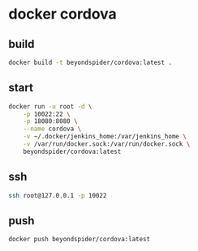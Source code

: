 # docker cordova

## build
```bash
docker build -t beyondspider/cordova:latest .
```

## start
```bash
docker run -u root -d \
    -p 10022:22 \
    -p 18080:8080 \
    --name cordova \
    -v ~/.docker/jenkins_home:/var/jenkins_home \
    -v /var/run/docker.sock:/var/run/docker.sock \
    beyondspider/cordova:latest
```

## ssh
```bash
ssh root@127.0.0.1 -p 10022
```

## push
```bash
docker push beyondspider/cordova:latest
```